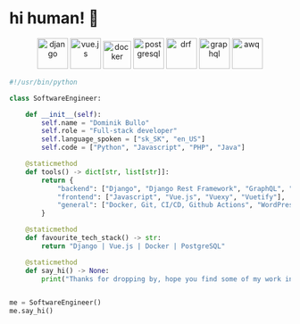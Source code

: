 # hi human! 👋

<p align="center">
      <img src="https://www.vectorlogo.zone/logos/djangoproject/djangoproject-icon.svg" alt="django" width="auto" height="55"/>   
      <img src="https://www.vectorlogo.zone/logos/vuejs/vuejs-icon.svg" alt="vue.js" width="auto" height="55"/> 
      <img src="https://www.vectorlogo.zone/logos/docker/docker-official.svg" alt="docker" width="auto" height="50"/>
      <img src="https://www.vectorlogo.zone/logos/postgresql/postgresql-vertical.svg" alt="postgresql" width="auto" height="55"/> 
      <img src="https://www.django-rest-framework.org/img/logo.png" alt="drf" width="auto" height="55"/>   
      <img src="https://www.vectorlogo.zone/logos/graphql/graphql-ar21.svg" alt="graphql" width="auto" height="55"/>
      <img src="https://www.vectorlogo.zone/logos/amazon_aws/amazon_aws-ar21.svg" alt="awq" width="auto" height="55"/>
</p>


```python
#!/usr/bin/python

class SoftwareEngineer:

    def __init__(self):
        self.name = "Dominik Bullo"
        self.role = "Full-stack developer"
        self.language_spoken = ["sk_SK", "en_US"]
        self.code = ["Python", "Javascript", "PHP", "Java"]

    @staticmethod
    def tools() -> dict[str, list[str]]:
        return {
            "backend": ["Django", "Django Rest Framework", "GraphQL", "pytest"],
            "frontend": ["Javascript", "Vue.js", "Vuexy", "Vuetify"],
            "general": ["Docker, Git, CI/CD, Github Actions", "WordPress", "WooCommerce"],
        }

    @staticmethod
    def favourite_tech_stack() -> str:
        return "Django | Vue.js | Docker | PostgreSQL"

    @staticmethod
    def say_hi() -> None:
        print("Thanks for dropping by, hope you find some of my work interesting.")


me = SoftwareEngineer()
me.say_hi()
```

